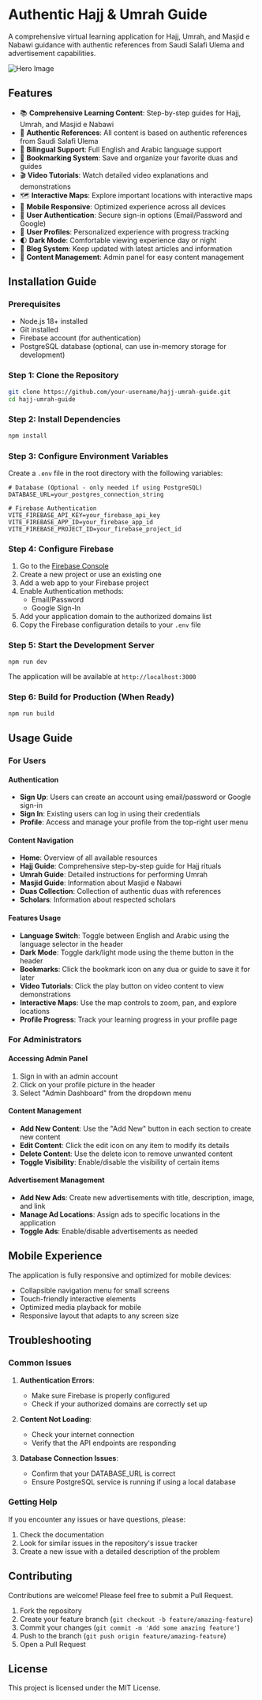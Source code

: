# Authentic Hajj & Umrah Guide

A comprehensive virtual learning application for Hajj, Umrah, and Masjid e Nabawi guidance with authentic references from Saudi Salafi Ulema and advertisement capabilities.

![Hero Image](https://images.unsplash.com/photo-1537031934600-7046ab816a21?q=80&w=1200&auto=format&fit=crop)

## Features

- 📚 **Comprehensive Learning Content**: Step-by-step guides for Hajj, Umrah, and Masjid e Nabawi
- 🕋 **Authentic References**: All content is based on authentic references from Saudi Salafi Ulema
- 🌙 **Bilingual Support**: Full English and Arabic language support
- 🔖 **Bookmarking System**: Save and organize your favorite duas and guides
- 🎬 **Video Tutorials**: Watch detailed video explanations and demonstrations
- 🗺️ **Interactive Maps**: Explore important locations with interactive maps
- 📱 **Mobile Responsive**: Optimized experience across all devices
- 🔐 **User Authentication**: Secure sign-in options (Email/Password and Google)
- 👤 **User Profiles**: Personalized experience with progress tracking
- 🌓 **Dark Mode**: Comfortable viewing experience day or night
- 📝 **Blog System**: Keep updated with latest articles and information
- 🧠 **Content Management**: Admin panel for easy content management

## Installation Guide

### Prerequisites

- Node.js 18+ installed
- Git installed
- Firebase account (for authentication)
- PostgreSQL database (optional, can use in-memory storage for development)

### Step 1: Clone the Repository

```bash
git clone https://github.com/your-username/hajj-umrah-guide.git
cd hajj-umrah-guide
```

### Step 2: Install Dependencies

```bash
npm install
```

### Step 3: Configure Environment Variables

Create a `.env` file in the root directory with the following variables:

```
# Database (Optional - only needed if using PostgreSQL)
DATABASE_URL=your_postgres_connection_string

# Firebase Authentication
VITE_FIREBASE_API_KEY=your_firebase_api_key
VITE_FIREBASE_APP_ID=your_firebase_app_id
VITE_FIREBASE_PROJECT_ID=your_firebase_project_id
```

### Step 4: Configure Firebase

1. Go to the [Firebase Console](https://console.firebase.google.com/)
2. Create a new project or use an existing one
3. Add a web app to your Firebase project
4. Enable Authentication methods:
   - Email/Password
   - Google Sign-In
5. Add your application domain to the authorized domains list
6. Copy the Firebase configuration details to your `.env` file

### Step 5: Start the Development Server

```bash
npm run dev
```

The application will be available at `http://localhost:3000`

### Step 6: Build for Production (When Ready)

```bash
npm run build
```

## Usage Guide

### For Users

#### Authentication

- **Sign Up**: Users can create an account using email/password or Google sign-in
- **Sign In**: Existing users can log in using their credentials
- **Profile**: Access and manage your profile from the top-right user menu

#### Content Navigation

- **Home**: Overview of all available resources
- **Hajj Guide**: Comprehensive step-by-step guide for Hajj rituals
- **Umrah Guide**: Detailed instructions for performing Umrah
- **Masjid Guide**: Information about Masjid e Nabawi
- **Duas Collection**: Collection of authentic duas with references
- **Scholars**: Information about respected scholars

#### Features Usage

- **Language Switch**: Toggle between English and Arabic using the language selector in the header
- **Dark Mode**: Toggle dark/light mode using the theme button in the header
- **Bookmarks**: Click the bookmark icon on any dua or guide to save it for later
- **Video Tutorials**: Click the play button on video content to view demonstrations
- **Interactive Maps**: Use the map controls to zoom, pan, and explore locations
- **Profile Progress**: Track your learning progress in your profile page

### For Administrators

#### Accessing Admin Panel

1. Sign in with an admin account
2. Click on your profile picture in the header
3. Select "Admin Dashboard" from the dropdown menu

#### Content Management

- **Add New Content**: Use the "Add New" button in each section to create new content
- **Edit Content**: Click the edit icon on any item to modify its details
- **Delete Content**: Use the delete icon to remove unwanted content
- **Toggle Visibility**: Enable/disable the visibility of certain items

#### Advertisement Management

- **Add New Ads**: Create new advertisements with title, description, image, and link
- **Manage Ad Locations**: Assign ads to specific locations in the application
- **Toggle Ads**: Enable/disable advertisements as needed

## Mobile Experience

The application is fully responsive and optimized for mobile devices:

- Collapsible navigation menu for small screens
- Touch-friendly interactive elements
- Optimized media playback for mobile
- Responsive layout that adapts to any screen size

## Troubleshooting

### Common Issues

1. **Authentication Errors**:
   - Make sure Firebase is properly configured
   - Check if your authorized domains are correctly set up

2. **Content Not Loading**:
   - Check your internet connection
   - Verify that the API endpoints are responding

3. **Database Connection Issues**:
   - Confirm that your DATABASE_URL is correct
   - Ensure PostgreSQL service is running if using a local database

### Getting Help

If you encounter any issues or have questions, please:

1. Check the documentation
2. Look for similar issues in the repository's issue tracker
3. Create a new issue with a detailed description of the problem

## Contributing

Contributions are welcome! Please feel free to submit a Pull Request.

1. Fork the repository
2. Create your feature branch (`git checkout -b feature/amazing-feature`)
3. Commit your changes (`git commit -m 'Add some amazing feature'`)
4. Push to the branch (`git push origin feature/amazing-feature`)
5. Open a Pull Request

## License

This project is licensed under the MIT License.